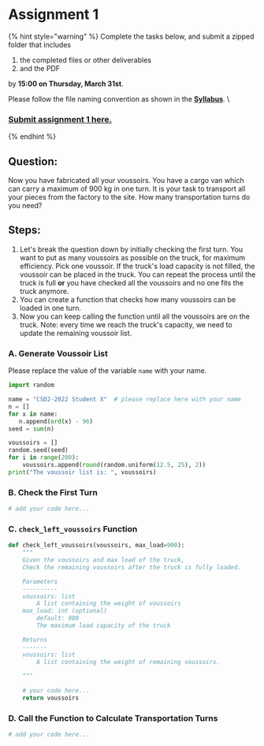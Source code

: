 # Assignment 1

{% hint style="warning" %}
Complete the tasks below, and submit a zipped folder that includes&#x20;

1. the completed files or other deliverables&#x20;
2. and the PDF&#x20;

by **15:00 on Thursday, March 31st**.&#x20;

Please follow the file naming convention as shown in the [**Syllabus**](../../syllabus.md).  \


### [Submit assignment 1 here.](https://www.dropbox.com/request/2TnOS9cruALW0ItTIWD6)
{% endhint %}

## Question: <a href="#question" id="question"></a>

Now you have fabricated all your voussoirs. You have a cargo van which can carry a maximum of 900 kg in one turn. It is your task to transport all your pieces from the factory to the site. How many transportation turns do you need?





## Steps: <a href="#steps" id="steps"></a>

1. Let's break the question down by initially checking the first turn. You want to put as many voussoirs as possible on the truck, for maximum efficiency. Pick one voussoir. If the truck's load capacity is not filled, the voussoir can be placed in the truck. You can repeat the process until the truck is full **or** you have checked all the voussoirs and no one fits the truck anymore.
2. You can create a function that checks how many voussoirs can be loaded in one turn.
3. Now you can keep calling the function until all the voussoirs are on the truck. Note: every time we reach the truck's capacity, we need to update the remaining voussoir list.

### A. Generate Voussoir List <a href="#a.-generate-voussoir-list" id="a.-generate-voussoir-list"></a>

Please replace the value of the variable `name` with your name.

```python
import random

name = "CSD2-2022 Student X"  # please replace here with your name
n = []
for x in name:
   n.append(ord(x) - 96)
seed = sum(n)

voussoirs = []
random.seed(seed)
for i in range(200):
    voussoirs.append(round(random.uniform(12.5, 25), 2))
print("The voussoir list is: ", voussoirs)
```



### B. Check the First Turn <a href="#b.-check-the-first-turn" id="b.-check-the-first-turn"></a>

```python
# add your code here...
```



### C. `check_left_voussoirs` Function <a href="#c.-check_left_voussoirs-function" id="c.-check_left_voussoirs-function"></a>

```python
def check_left_voussoirs(voussoirs, max_load=900):
    """
    Given the voussoirs and max load of the truck,
    Check the remaining voussoirs after the truck is fully loaded.

    Parameters
    ----------
    voussoirs: list
        A list containing the weight of voussoirs
    max_load: int (optional)
        default: 900
        The maximum load capacity of the truck

    Returns
    -------
    voussoirs: list
        A list containing the weight of remaining voussoirs.

    """
    
    # your code here...
    return voussoirs
```



### D. Call the Function to Calculate Transportation Turns <a href="#d.-call-the-function-to-calculate-transportation-turns" id="d.-call-the-function-to-calculate-transportation-turns"></a>

```python
# add your code here...
```

